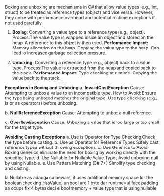 Boxing and unboxing are mechanisms in C# that allow value types (e.g., int, struct) to be treated as reference types (object) and vice versa. However, they come with performance overhead and potential runtime exceptions if not used carefully.

1. **Boxing**: Converting a value type to a reference type (e.g., object).
Process:The value type is wrapped inside an object and stored on the heap. A reference to this object is then used.
**Performance Impact:**
Memory allocation on the heap.
Copying the value type to the heap.
Can lead to increased garbage collection pressure.

2. **Unboxing**: Converting a reference type (e.g., object) back to a value type.
Process:The value is extracted from the heap and copied back to the stack.
**Performance Impact:**
Type checking at runtime.
Copying the value back to the stack.

**Exceptions in Boxing and Unboxing**
a. **InvalidCastException**
Cause: Attempting to unbox a value to an incompatible type.
How to Avoid:
Ensure the type being unboxed matches the original type.
Use type checking (e.g., is or as operators) before unboxing.

b. **NullReferenceException**
Cause: Attempting to unbox a null reference.

c. **OverflowException**
Cause: Unboxing a value that is too large or too small for the target type.

**Avoiding Casting Exceptions**
a. Use is Operator for Type Checking
Check the type before casting.
b. Use as Operator for Reference Types
Safely cast reference types without throwing exceptions.
c. Use Generics to Avoid Boxing
Generics eliminate the need for boxing by working directly with the specified type.
d. Use Nullable<T> for Nullable Value Types
Avoid unboxing null by using Nullable<T>.
e. Use Pattern Matching (C# 7+)
Simplify type checking and casting.

la Nullable as adauga ca beware, it uses additional memory space for the boolean checking HasValue, un bool are 1 byte dar runtime=ul face padding sa ocupe fix 4 bytes
deci e bool memory + value type that is using nullable